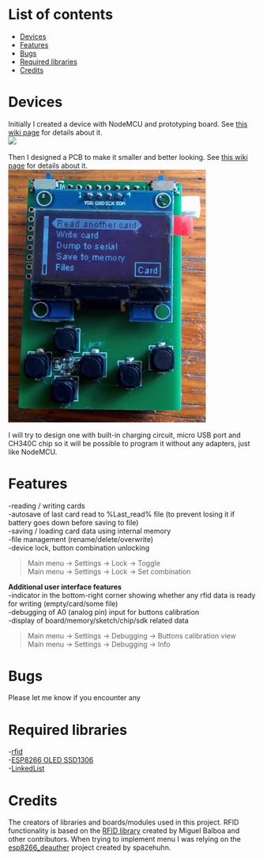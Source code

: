 
# List of contents  
* [Devices](#devices)  
* [Features](#features)  
* [Bugs](#bugs)  
* [Required libraries](#required-libraries)  
* [Credits](#credits) 


# Devices 

Initially I created a device with NodeMCU and prototyping board. See [this wiki page](https://github.com/michalmonday/RFID-cloner/wiki/NodeMCU-with-prototyping-board-device) for details about it.    
<img src="https://camo.githubusercontent.com/641823241b7dda7315d9dcba9ab2433322982fda/68747470733a2f2f692e696d6775722e636f6d2f4e34426a4a77652e6a7067" width="400" />   

Then I designed a PCB to make it smaller and better looking. See [this wiki page](https://github.com/michalmonday/RFID-cloner/wiki/Custom-PCB-with-Esp-12F-device-(first-version)) for details about it.  
<img src="https://raw.githubusercontent.com/michalmonday/files/master/RFID-Cloner/images%20first%20PCB/front.jpg" width="400" />   

I will try to design one with built-in charging circuit, micro USB port and CH340C chip so it will be possible to program it without any adapters, just like NodeMCU.   

# Features  
-reading / writing cards  
-autosave of last card read to %Last_read% file (to prevent losing it if battery goes down before saving to file)  
-saving / loading card data using internal memory  
-file management (rename/delete/overwrite)  
-device lock, button combination unlocking  
>Main menu -> Settings -> Lock -> Toggle  
>Main menu -> Settings -> Lock -> Set combination  
  

 **Additional user interface features**  
 -indicator in the bottom-right corner showing whether any rfid data is ready for writing (empty/card/some file)  
 -debugging of A0 (analog pin) input for buttons calibration   
 -display of board/memory/sketch/chip/sdk related data  
 >Main menu -> Settings -> Debugging -> Buttons calibration view  
 >Main menu -> Settings -> Debugging -> Info  
 
 
 # Bugs  
Please let me know if you encounter any  


# Required libraries  
-[rfid](https://github.com/miguelbalboa/rfid/)  
-[ESP8266 OLED SSD1306](https://github.com/ThingPulse/esp8266-oled-ssd1306/)  
-[LinkedList](https://github.com/ivanseidel/LinkedList)  


# Credits  
The creators of libraries and boards/modules used in this project. RFID functionality is based on the [RFID library](https://github.com/miguelbalboa/rfid/) created by Miguel Balboa and other contributors. When trying to implement menu I was relying on the [esp8266_deauther](https://github.com/spacehuhn/esp8266_deauther/blob/master/esp8266_deauther/DisplayUI.cpp) project created by spacehuhn.

